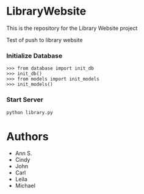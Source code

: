 # LibraryWebsite
This is the repository for the Library Website project

Test of push to library website

### Initialize Database
```
>>> from database import init_db
>>> init_db()
>>> from models import init_models
>>> init_models()
```

### Start Server
```
python library.py
```

# Authors
* Ann S.
* Cindy
* John
* Carl
* Leila
* Michael
